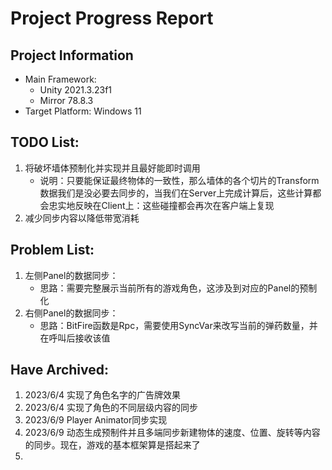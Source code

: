 ﻿# Project Progress Report

## Project Information
- Main Framework: 
  - Unity 2021.3.23f1
  - Mirror 78.8.3
- Target Platform: Windows 11

## TODO List:
1. 将破坏墙体预制化并实现并且最好能即时调用
   - 说明：只要能保证最终物体的一致性，那么墙体的各个切片的Transform数据我们是没必要去同步的，当我们在Server上完成计算后，这些计算都会忠实地反映在Client上：这些碰撞都会再次在客户端上复现
2. 减少同步内容以降低带宽消耗

## Problem List:
1. 左侧Panel的数据同步：
   - 思路：需要完整展示当前所有的游戏角色，这涉及到对应的Panel的预制化
2. 右侧Panel的数据同步：
   - 思路：BitFire函数是Rpc，需要使用SyncVar来改写当前的弹药数量，并在呼叫后接收该值


## Have Archived:
1. 2023/6/4 实现了角色名字的广告牌效果
2. 2023/6/4 实现了角色的不同层级内容的同步
3. 2023/6/9 Player Animator同步实现
4. 2023/6/9 动态生成预制件并且多端同步新建物体的速度、位置、旋转等内容的同步。现在，游戏的基本框架算是搭起来了
5. 